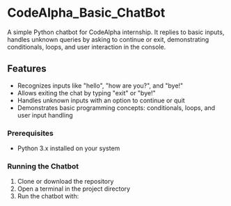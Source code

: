 # CodeAlpha_Basic_ChatBot
A simple Python chatbot for CodeAlpha internship. It replies to basic inputs, handles unknown queries by asking to continue or exit, demonstrating conditionals, loops, and user interaction in the console.

## Features

* Recognizes inputs like "hello", "how are you?", and "bye!"
* Allows exiting the chat by typing "exit" or "bye!"
* Handles unknown inputs with an option to continue or quit
* Demonstrates basic programming concepts: conditionals, loops, and user input handling

### Prerequisites

- Python 3.x installed on your system

### Running the Chatbot

1. Clone or download the repository
2. Open a terminal in the project directory
3. Run the chatbot with:
